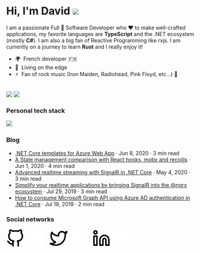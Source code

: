 # Hi, I'm David ![](https://user-images.githubusercontent.com/18350557/176309783-0785949b-9127-417c-8b55-ab5a4333674e.gif)

I am a passionate Full 🌟 Software Developer who ❤ to make well-crafted applications, my favorite languages are **TypeScript** and the .NET ecosystem (mostly **C#**). I am also a big fan of Reactive Programming like rxjs. I am currently on a journey to learn **Rust** and I really enjoy it!

- 🌍  French developer :fr:
- 🚀  Living on the edge
- ⚡  Fan of rock music (Iron Maiden, Radiohead, Pink Floyd, etc...) :metal:

<br />

<span>
  <picture>
    <source 
      srcset="https://github-readme-stats.vercel.app/api?username=Odonno&show_icons=true&hide_border=false&title_color=3B1F94f&icon_color=FFE500&bg_color=09131B&text_color=ffffff&border_color=0c1a25&hide_rank=true&hide=contribs"
      media="(prefers-color-scheme: dark)"
    />
    <source
      srcset="https://github-readme-stats.vercel.app/api?username=Odonno&show_icons=true&hide_border=false&hide_rank=true&hide=contribs"
      media="(prefers-color-scheme: light), (prefers-color-scheme: no-preference)"
    />
    <img height="160" src="https://github-readme-stats.vercel.app/api?username=Odonno&show_icons=true&hide_border=false&hide_rank=true&hide=contribs" />
  </picture>
</span>
<span>
  <picture>
    <source 
      srcset="https://github-readme-stats.vercel.app/api/top-langs/?username=odonno&layout=compact&show_icons=true&hide_border=false&title_color=3B1F94f&icon_color=FFE500&bg_color=09131B&text_color=ffffff&border_color=0c1a25"
      media="(prefers-color-scheme: dark)"
    />
    <source
      srcset="https://github-readme-stats.vercel.app/api/top-langs/?username=odonno&layout=compact&show_icons=true&hide_border=false"
      media="(prefers-color-scheme: light), (prefers-color-scheme: no-preference)"
    />
    <img height="160" src="https://github-readme-stats.vercel.app/api/top-langs/?username=odonno&layout=compact&show_icons=true&hide_border=false" />
  </picture>
</span>

<br />

### Personal tech stack

<picture>
<source 
  srcset="https://tech-radar-og.vercel.app/api?section_names=Adopt%3BTrial&section_desc=Technologies+already+used+for+a+long+time+and%2For+various+projects.%3BTechnologies+used+for+a+short+period+of+time+and+with+high+interest.&group_names=Languages%3BFrontend%3BBackend+%2F+Data+%2F+Cloud&width=560&height=550&theme=dark&section1_group1=C%23%3BTypeScript&section1_group2=HTML5%2FCSS3%3BAngular%3BReact%3BGraphQL%3BTailwindcss%3BNext.js%3BRedux%3BStorybook&section1_group3=.NET+Core%3BNode.js%3BSQL+Server%3BRedis%3BFirebase%3BAzure&section2_group1=Rust&section2_group2=Capacitor%3BJotai%3BSvelte%3BRemix%3BPlaywright&section2_group3=SurrealDB%3BKubernetes%3BPulumi"
  media="(prefers-color-scheme: dark)"
/>
<source
  srcset="https://tech-radar-og.vercel.app/api?section_names=Adopt%3BTrial&section_desc=Technologies+already+used+for+a+long+time+and%2For+various+projects.%3BTechnologies+used+for+a+short+period+of+time+and+with+high+interest.&group_names=Languages%3BFrontend%3BBackend+%2F+Data+%2F+Cloud&width=560&height=550&theme=light&section1_group1=C%23%3BTypeScript&section1_group2=HTML5%2FCSS3%3BAngular%3BReact%3BGraphQL%3BTailwindcss%3BNext.js%3BRedux%3BStorybook&section1_group3=.NET+Core%3BNode.js%3BSQL+Server%3BRedis%3BFirebase%3BAzure&section2_group1=Rust&section2_group2=Capacitor%3BJotai%3BSvelte%3BRemix%3BPlaywright&section2_group3=SurrealDB%3BKubernetes%3BPulumi"
  media="(prefers-color-scheme: light), (prefers-color-scheme: no-preference)"
/>
<img src="https://tech-radar-og.vercel.app/api?section_names=Adopt%3BTrial&section_desc=Technologies+already+used+for+a+long+time+and%2For+various+projects.%3BTechnologies+used+for+a+short+period+of+time+and+with+high+interest.&group_names=Languages%3BFrontend%3BBackend+%2F+Data+%2F+Cloud&width=560&height=550&theme=light&section1_group1=C%23%3BTypeScript&section1_group2=HTML5%2FCSS3%3BAngular%3BReact%3BGraphQL%3BTailwindcss%3BNext.js%3BRedux%3BStorybook&section1_group3=.NET+Core%3BNode.js%3BSQL+Server%3BRedis%3BFirebase%3BAzure&section2_group1=Rust&section2_group2=Capacitor%3BJotai%3BSvelte%3BRemix%3BPlaywright&section2_group3=SurrealDB%3BKubernetes%3BPulumi" />
</picture>

### Blog

- [.NET Core templates for Azure Web App](https://medium.com/@dbottiau/net-core-templates-for-azure-web-app-e79d008d6440) · Jun 8, 2020 · 3 min read
- [A State management comparison with React hooks, mobx and recoiljs](https://medium.com/@dbottiau/a-state-management-comparison-with-react-hooks-mobx-and-recoiljs-3b7e2f4cc6c3) · Jun 1, 2020 · 4 min read
- [Advanced realtime streaming with SignalR in .NET Core](https://medium.com/@dbottiau/advanced-realtime-streaming-with-signalr-in-net-core-2e38fce26fbb) · May 4, 2020 · 3 min read
- [Simplify your realtime applications by bringing SignalR into the @ngrx ecosystem](https://medium.com/@dbottiau/simplify-your-realtime-applications-by-bringing-signalr-into-the-ngrx-ecosystem-bc984cf2800c) · Jul 29, 2019 · 3 min read
- [How to consume Microsoft Graph API using Azure AD authentication in .NET Core](https://medium.com/@dbottiau/how-to-consume-microsoft-graph-api-using-azure-ad-authentication-in-net-core-7509f943c865) · Jul 18, 2019 · 2 min read

### Social networks

[![img_contact](./img/github-light.svg)](https://www.github.com/Odonno#gh-light-mode-only)
[![img_contact](./img/github-dark.svg)](https://www.github.com/Odonno#gh-dark-mode-only)
&nbsp;&nbsp;
[![img_contact](./img/twitter-light.svg)](https://twitter.com/dbottiau#gh-light-mode-only)
[![img_contact](./img/twitter-dark.svg)](https://twitter.com/dbottiau#gh-dark-mode-only)
&nbsp;&nbsp;
[![img_contact](./img/linkedin-light.svg)](https://www.linkedin.com/in/david-bottiau/#gh-light-mode-only)
[![img_contact](./img/linkedin-dark.svg)](https://www.linkedin.com/in/david-bottiau/#gh-dark-mode-only)
